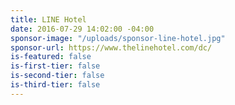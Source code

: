 ```yaml
---
title: LINE Hotel
date: 2016-07-29 14:02:00 -04:00
sponsor-image: "/uploads/sponsor-line-hotel.jpg"
sponsor-url: https://www.thelinehotel.com/dc/
is-featured: false
is-first-tier: false
is-second-tier: false
is-third-tier: false
---
```


